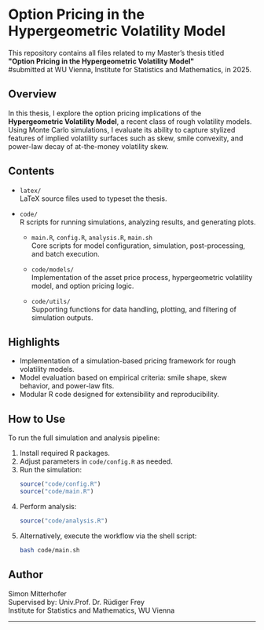 # Option Pricing in the Hypergeometric Volatility Model

This repository contains all files related to my Master’s thesis titled  
**"Option Pricing in the Hypergeometric Volatility Model"**  
#submitted at WU Vienna, Institute for Statistics and Mathematics, in 2025.

## Overview

In this thesis, I explore the option pricing implications of the **Hypergeometric Volatility Model**, a recent class of rough volatility models. Using Monte Carlo simulations, I evaluate its ability to capture stylized features of implied volatility surfaces such as skew, smile convexity, and power-law decay of at-the-money volatility skew.

## Contents

- `latex/`  
  LaTeX source files used to typeset the thesis.

- `code/`  
  R scripts for running simulations, analyzing results, and generating plots.

    - `main.R`, `config.R`, `analysis.R`, `main.sh`  
      Core scripts for model configuration, simulation, post-processing, and batch execution.

    - `code/models/`  
      Implementation of the asset price process, hypergeometric volatility model, and option pricing logic.

    - `code/utils/`  
      Supporting functions for data handling, plotting, and filtering of simulation outputs.

## Highlights

- Implementation of a simulation-based pricing framework for rough volatility models.
- Model evaluation based on empirical criteria: smile shape, skew behavior, and power-law fits.
- Modular R code designed for extensibility and reproducibility.

## How to Use

To run the full simulation and analysis pipeline:

1. Install required R packages.
2. Adjust parameters in `code/config.R` as needed.
3. Run the simulation:
    ```r
    source("code/config.R")
    source("code/main.R")
    ```
4. Perform analysis:
    ```r
    source("code/analysis.R")
    ```
5. Alternatively, execute the workflow via the shell script:
    ```bash
    bash code/main.sh
    ```

## Author

Simon Mitterhofer  
Supervised by: Univ.Prof. Dr. Rüdiger Frey  
Institute for Statistics and Mathematics, WU Vienna

---
